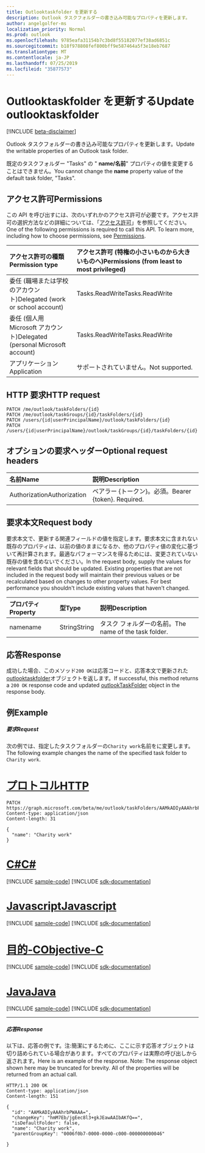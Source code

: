 ```yaml
---
title: Outlooktaskfolder を更新する
description: Outlook タスクフォルダーの書き込み可能なプロパティを更新します。
author: angelgolfer-ms
localization_priority: Normal
ms.prod: outlook
ms.openlocfilehash: 9785eafa31154b7c3bd8f55182077ef38ad6851c
ms.sourcegitcommit: b18f978808fef800bff9e587464a5f3e18eb7687
ms.translationtype: MT
ms.contentlocale: ja-JP
ms.lasthandoff: 07/25/2019
ms.locfileid: "35877573"
---
```

# <a name="update-outlooktaskfolder"></a><span data-ttu-id="7d8ad-103">Outlooktaskfolder を更新する</span><span class="sxs-lookup"><span data-stu-id="7d8ad-103">Update outlooktaskfolder</span></span>

[!INCLUDE [beta-disclaimer](../../includes/beta-disclaimer.md)]

<span data-ttu-id="7d8ad-104">Outlook タスクフォルダーの書き込み可能なプロパティを更新します。</span><span class="sxs-lookup"><span data-stu-id="7d8ad-104">Update the writable properties of an Outlook task folder.</span></span>

<span data-ttu-id="7d8ad-105">既定のタスクフォルダー "Tasks" の " **name/名前**" プロパティの値を変更することはできません。</span><span class="sxs-lookup"><span data-stu-id="7d8ad-105">You cannot change the **name** property value of the default task folder, "Tasks".</span></span>
## <a name="permissions"></a><span data-ttu-id="7d8ad-106">アクセス許可</span><span class="sxs-lookup"><span data-stu-id="7d8ad-106">Permissions</span></span>
<span data-ttu-id="7d8ad-p101">この API を呼び出すには、次のいずれかのアクセス許可が必要です。アクセス許可の選択方法などの詳細については、「[アクセス許可](/graph/permissions-reference)」を参照してください。</span><span class="sxs-lookup"><span data-stu-id="7d8ad-p101">One of the following permissions is required to call this API. To learn more, including how to choose permissions, see [Permissions](/graph/permissions-reference).</span></span>

|<span data-ttu-id="7d8ad-109">アクセス許可の種類</span><span class="sxs-lookup"><span data-stu-id="7d8ad-109">Permission type</span></span>      | <span data-ttu-id="7d8ad-110">アクセス許可 (特権の小さいものから大きいものへ)</span><span class="sxs-lookup"><span data-stu-id="7d8ad-110">Permissions (from least to most privileged)</span></span>              |
|:--------------------|:---------------------------------------------------------|
|<span data-ttu-id="7d8ad-111">委任 (職場または学校のアカウント)</span><span class="sxs-lookup"><span data-stu-id="7d8ad-111">Delegated (work or school account)</span></span> | <span data-ttu-id="7d8ad-112">Tasks.ReadWrite</span><span class="sxs-lookup"><span data-stu-id="7d8ad-112">Tasks.ReadWrite</span></span>    |
|<span data-ttu-id="7d8ad-113">委任 (個人用 Microsoft アカウント)</span><span class="sxs-lookup"><span data-stu-id="7d8ad-113">Delegated (personal Microsoft account)</span></span> | <span data-ttu-id="7d8ad-114">Tasks.ReadWrite</span><span class="sxs-lookup"><span data-stu-id="7d8ad-114">Tasks.ReadWrite</span></span>    |
|<span data-ttu-id="7d8ad-115">アプリケーション</span><span class="sxs-lookup"><span data-stu-id="7d8ad-115">Application</span></span> | <span data-ttu-id="7d8ad-116">サポートされていません。</span><span class="sxs-lookup"><span data-stu-id="7d8ad-116">Not supported.</span></span> |

## <a name="http-request"></a><span data-ttu-id="7d8ad-117">HTTP 要求</span><span class="sxs-lookup"><span data-stu-id="7d8ad-117">HTTP request</span></span>
<!-- { "blockType": "ignored" } -->
```http
PATCH /me/outlook/taskFolders/{id}
PATCH /me/outlook/taskGroups/{id}/taskFolders/{id}
PATCH /users/{id|userPrincipalName}/outlook/taskFolders/{id}
PATCH /users/{id|userPrincipalName}/outlook/taskGroups/{id}/taskFolders/{id}
```
## <a name="optional-request-headers"></a><span data-ttu-id="7d8ad-118">オプションの要求ヘッダー</span><span class="sxs-lookup"><span data-stu-id="7d8ad-118">Optional request headers</span></span>
| <span data-ttu-id="7d8ad-119">名前</span><span class="sxs-lookup"><span data-stu-id="7d8ad-119">Name</span></span>       | <span data-ttu-id="7d8ad-120">説明</span><span class="sxs-lookup"><span data-stu-id="7d8ad-120">Description</span></span>|
|:-----------|:-----------|
| <span data-ttu-id="7d8ad-121">Authorization</span><span class="sxs-lookup"><span data-stu-id="7d8ad-121">Authorization</span></span>  | <span data-ttu-id="7d8ad-p102">ベアラー {トークン}。必須。</span><span class="sxs-lookup"><span data-stu-id="7d8ad-p102">Bearer {token}. Required.</span></span> |

## <a name="request-body"></a><span data-ttu-id="7d8ad-124">要求本文</span><span class="sxs-lookup"><span data-stu-id="7d8ad-124">Request body</span></span>
<span data-ttu-id="7d8ad-p103">要求本文で、更新する関連フィールドの値を指定します。要求本文に含まれない既存のプロパティは、以前の値のままになるか、他のプロパティ値の変化に基づいて再計算されます。最適なパフォーマンスを得るためには、変更されていない既存の値を含めないでください。</span><span class="sxs-lookup"><span data-stu-id="7d8ad-p103">In the request body, supply the values for relevant fields that should be updated. Existing properties that are not included in the request body will maintain their previous values or be recalculated based on changes to other property values. For best performance you shouldn't include existing values that haven't changed.</span></span>

| <span data-ttu-id="7d8ad-128">プロパティ</span><span class="sxs-lookup"><span data-stu-id="7d8ad-128">Property</span></span>     | <span data-ttu-id="7d8ad-129">型</span><span class="sxs-lookup"><span data-stu-id="7d8ad-129">Type</span></span>   |<span data-ttu-id="7d8ad-130">説明</span><span class="sxs-lookup"><span data-stu-id="7d8ad-130">Description</span></span>|
|:---------------|:--------|:----------|
|<span data-ttu-id="7d8ad-131">name</span><span class="sxs-lookup"><span data-stu-id="7d8ad-131">name</span></span>|<span data-ttu-id="7d8ad-132">String</span><span class="sxs-lookup"><span data-stu-id="7d8ad-132">String</span></span>|<span data-ttu-id="7d8ad-133">タスク フォルダーの名前。</span><span class="sxs-lookup"><span data-stu-id="7d8ad-133">The name of the task folder.</span></span>|

## <a name="response"></a><span data-ttu-id="7d8ad-134">応答</span><span class="sxs-lookup"><span data-stu-id="7d8ad-134">Response</span></span>

<span data-ttu-id="7d8ad-135">成功した場合、このメソッド`200 OK`は応答コードと、応答本文で更新された[outlooktaskfolder](../resources/outlooktaskfolder.md)オブジェクトを返します。</span><span class="sxs-lookup"><span data-stu-id="7d8ad-135">If successful, this method returns a `200 OK` response code and updated [outlookTaskFolder](../resources/outlooktaskfolder.md) object in the response body.</span></span>
## <a name="example"></a><span data-ttu-id="7d8ad-136">例</span><span class="sxs-lookup"><span data-stu-id="7d8ad-136">Example</span></span>
##### <a name="request"></a><span data-ttu-id="7d8ad-137">要求</span><span class="sxs-lookup"><span data-stu-id="7d8ad-137">Request</span></span>
<span data-ttu-id="7d8ad-138">次の例では、指定したタスクフォルダーの`Charity work`名前をに変更します。</span><span class="sxs-lookup"><span data-stu-id="7d8ad-138">The following example changes the name of the specified task folder to `Charity work`.</span></span>

# <a name="httptabhttp"></a>[<span data-ttu-id="7d8ad-139">プロトコル</span><span class="sxs-lookup"><span data-stu-id="7d8ad-139">HTTP</span></span>](#tab/http)
<!-- {
  "blockType": "request",
  "name": "update_outlooktaskfolder"
}-->
```http
PATCH https://graph.microsoft.com/beta/me/outlook/taskFolders/AAMkADIyAAAhrbPWAAA=
Content-type: application/json
Content-length: 31

{
  "name": "Charity work"
}
```
# <a name="ctabcsharp"></a>[<span data-ttu-id="7d8ad-140">C#</span><span class="sxs-lookup"><span data-stu-id="7d8ad-140">C#</span></span>](#tab/csharp)
[!INCLUDE [sample-code](../includes/snippets/csharp/update-outlooktaskfolder-csharp-snippets.md)]
[!INCLUDE [sdk-documentation](../includes/snippets/snippets-sdk-documentation-link.md)]

# <a name="javascripttabjavascript"></a>[<span data-ttu-id="7d8ad-141">Javascript</span><span class="sxs-lookup"><span data-stu-id="7d8ad-141">Javascript</span></span>](#tab/javascript)
[!INCLUDE [sample-code](../includes/snippets/javascript/update-outlooktaskfolder-javascript-snippets.md)]
[!INCLUDE [sdk-documentation](../includes/snippets/snippets-sdk-documentation-link.md)]

# <a name="objective-ctabobjc"></a>[<span data-ttu-id="7d8ad-142">目的-C</span><span class="sxs-lookup"><span data-stu-id="7d8ad-142">Objective-C</span></span>](#tab/objc)
[!INCLUDE [sample-code](../includes/snippets/objc/update-outlooktaskfolder-objc-snippets.md)]
[!INCLUDE [sdk-documentation](../includes/snippets/snippets-sdk-documentation-link.md)]

# <a name="javatabjava"></a>[<span data-ttu-id="7d8ad-143">Java</span><span class="sxs-lookup"><span data-stu-id="7d8ad-143">Java</span></span>](#tab/java)
[!INCLUDE [sample-code](../includes/snippets/java/update-outlooktaskfolder-java-snippets.md)]
[!INCLUDE [sdk-documentation](../includes/snippets/snippets-sdk-documentation-link.md)]

---

##### <a name="response"></a><span data-ttu-id="7d8ad-144">応答</span><span class="sxs-lookup"><span data-stu-id="7d8ad-144">Response</span></span>
<span data-ttu-id="7d8ad-p104">以下は、応答の例です。注:簡潔にするために、ここに示す応答オブジェクトは切り詰められている場合があります。すべてのプロパティは実際の呼び出しから返されます。</span><span class="sxs-lookup"><span data-stu-id="7d8ad-p104">Here is an example of the response. Note: The response object shown here may be truncated for brevity. All of the properties will be returned from an actual call.</span></span>
<!-- {
  "blockType": "response",
  "truncated": true,
  "@odata.type": "microsoft.graph.outlookTaskFolder"
} -->
```http
HTTP/1.1 200 OK
Content-type: application/json
Content-length: 151

{
  "id": "AAMkADIyAAAhrbPWAAA=",
  "changeKey": "hmM7Eb/jgEec8l3+gkJEawAAIbAKfQ==",
  "isDefaultFolder": false,
  "name": "Charity work",
  "parentGroupKey": "0006f0b7-0000-0000-c000-000000000046"

}
```

<!-- uuid: 8fcb5dbc-d5aa-4681-8e31-b001d5168d79
2015-10-25 14:57:30 UTC -->
<!--
{
  "type": "#page.annotation",
  "description": "Update outlooktaskfolder",
  "keywords": "",
  "section": "documentation",
  "tocPath": "",
  "suppressions": [
  ]
}
-->
